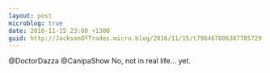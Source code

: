 ```yaml
---
layout: post
microblog: true
date: 2016-11-15 23:08 +1300
guid: http://JacksonOfTrades.micro.blog/2016/11/15/t798467806387785729.html
---
```

@DoctorDazza @CanipaShow No, not in real life... yet.
